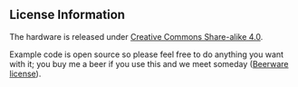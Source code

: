 License Information
-------------------

The hardware is released under [Creative Commons Share-alike 4.0](https://creativecommons.org/licenses/by-sa/4.0/). 

Example code is open source so please feel free to do anything you want with it; you buy me a beer if you use this and we meet someday ([Beerware license](http://en.wikipedia.org/wiki/Beerware)).
